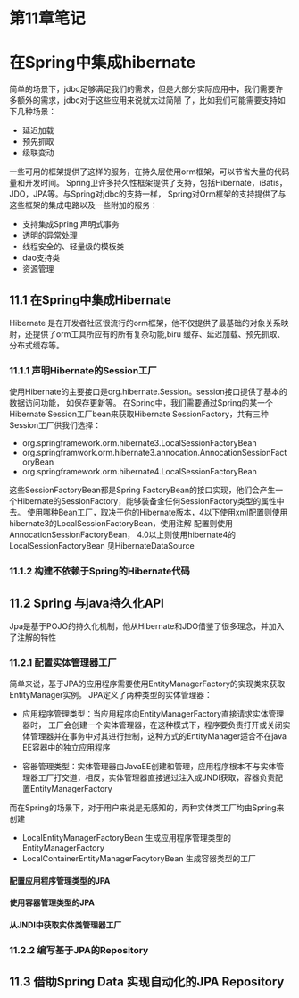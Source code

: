 # 第11章笔记

# 在Spring中集成hibernate

简单的场景下，jdbc足够满足我们的需求，但是大部分实际应用中，我们需要许多额外的需求，jdbc对于这些应用来说就太过简陋
了，比如我们可能需要支持如下几种场景：
- 延迟加载
- 预先抓取
- 级联变动

一些可用的框架提供了这样的服务，在持久层使用orm框架，可以节省大量的代码量和开发时间。
Spring卫许多持久性框架提供了支持，包括Hibernate，iBatis，JDO，JPA等。与Spring对jdbc的支持一样，
Spring对Orm框架的支持提供了与这些框架的集成电路以及一些附加的服务：
- 支持集成Spring 声明式事务
- 透明的异常处理
- 线程安全的、轻量级的模板类
- dao支持类
- 资源管理

## 11.1 在Spring中集成Hibernate

Hibernate 是在开发者社区很流行的orm框架，他不仅提供了最基础的对象关系映射，还提供了orm工具所应有的所有复杂功能,biru 
缓存、延迟加载、预先抓取、分布式缓存等。

### 11.1.1 声明Hibernate的Session工厂

使用Hibernate的主要接口是org.hibernate.Session。session接口提供了基本的数据访问功能，
如保存更新等。
在Spring中，我们需要通过Spring的某一个Hibernate Session工厂bean来获取Hibernate SessionFactory，共有三种
Session工厂供我们选择：
- org.springframework.orm.hibernate3.LocalSessionFactoryBean
- org.springframwork.orm.hibernate3.annocation.AnnocationSessionFactoryBean
- org.springframework.orm.hibernate4.LocalSessionFactoryBean

这些SessionFactoryBean都是Spring FactoryBean的接口实现，他们会产生一个Hibernate的SessionFactory，能够装备金任何SessionFactory类型的属性中去。
使用哪种Bean工厂，取决于你的Hibernate版本，4以下使用xml配置则使用hibernate3的LocalSessionFactoryBean，使用注解
配置则使用AnnocationSessionFactoryBean，
4.0以上则使用hibernate4的LocalSessionFactoryBean
见HibernateDataSource

### 11.1.2 构建不依赖于Spring的Hibernate代码

## 11.2 Spring 与java持久化API
Jpa是基于POJO的持久化机制，他从Hibernate和JDO借鉴了很多理念，并加入了注解的特性

### 11.2.1 配置实体管理器工厂
简单来说，基于JPA的应用程序需要使用EntityManagerFactory的实现类来获取EntityManager实例。
JPA定义了两种类型的实体管理器：
- 应用程序管理类型：当应用程序向EntityManagerFactory直接请求实体管理器时，
工厂会创建一个实体管理器，在这种模式下，程序要负责打开或关闭实体管理器并在事务中对其进行控制，这种方式的EntityManager适合不在java EE容器中的独立应用程序

- 容器管理类型：实体管理器由JavaEE创建和管理，应用程序根本不与实体管理器工厂打交道，相反，实体管理器直接通过注入或JNDI获取，容器负责配置EntityManagerFactory

而在Spring的场景下，对于用户来说是无感知的，两种实体类工厂均由Spring来创建
- LocalEntityManagerFactoryBean 生成应用程序管理类型的EntityManagerFactory
- LocalContainerEntityManagerFacytoryBean 生成容器类型的工厂

#### 配置应用程序管理类型的JPA



#### 使用容器管理类型的JPA

#### 从JNDI中获取实体类管理器工厂

### 11.2.2 编写基于JPA的Repository

## 11.3 借助Spring Data 实现自动化的JPA Repository
